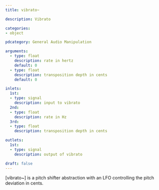```yaml
---
title: vibrato~

description: Vibrato

categories:
- object

pdcategory: General Audio Manipulation

arguments:
  - type: float
    description: rate in hertz 
    default: 0
  - type: float
    description: transposition depth in cents 
    default: 0

inlets:
  1st:
  - type: signal
    description: input to vibrato
  2nd:
  - type: float
    description: rate in Hz
  3rd:
  - type: float
    description: transposition depth in cents

outlets:
  1st:
  - type: signal
    description: output of vibrato

draft: false
---
```


[vibrato~] is a pitch shifter abstraction with an LFO controlling the pitch deviation in cents.
